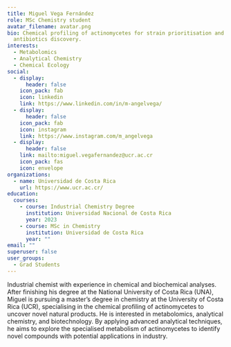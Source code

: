 ```yaml
---
title: Miguel Vega Fernández
role: MSc Chemistry student
avatar_filename: avatar.png
bio: Chemical profiling of actinomycetes for strain prioritisation and
  antibiotics discovery.
interests:
  - Metabolomics
  - Analytical Chemistry
  - Chemical Ecology
social:
  - display:
      header: false
    icon_pack: fab
    icon: linkedin
    link: https://www.linkedin.com/in/m-angelvega/
  - display:
      header: false
    icon_pack: fab
    icon: instagram
    link: https://www.instagram.com/m_angelvega
  - display:
      header: false
    link: mailto:miguel.vegafernandez@ucr.ac.cr
    icon_pack: fas
    icon: envelope
organizations:
  - name: Universidad de Costa Rica
    url: https://www.ucr.ac.cr/
education:
  courses:
    - course: Industrial Chemistry Degree
      institution: Universidad Nacional de Costa Rica
      year: 2023
    - course: MSc in Chemistry
      institution: Universidad de Costa Rica
      year: ""
email: ""
superuser: false
user_groups:
  - Grad Students
---
```

Industrial chemist with experience in chemical and biochemical analyses. After finishing his degree at the National University of Costa Rica (UNA), Miguel is pursuing a master’s degree in chemistry at the University of Costa Rica (UCR), specialising in the chemical profiling of actinomycetes to uncover novel natural products. He is interested in metabolomics, analytical chemistry, and biotechnology. By applying advanced analytical techniques, he aims to explore the specialised metabolism of actinomycetes to identify novel compounds with potential applications in industry.
